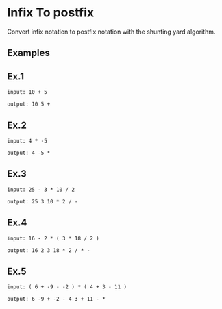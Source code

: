 # Infix To postfix

Convert infix notation to postfix notation with the shunting yard algorithm.

## Examples

## Ex.1

```text
input: 10 + 5
```

```text
output: 10 5 +
```

## Ex.2

```text
input: 4 * -5
```

```text
output: 4 -5 *
```

## Ex.3

```text
input: 25 - 3 * 10 / 2
```

```text
output: 25 3 10 * 2 / -
```

## Ex.4

```text
input: 16 - 2 * ( 3 * 18 / 2 )
```

```text
output: 16 2 3 18 * 2 / * -
```

## Ex.5

```text
input: ( 6 + -9 - -2 ) * ( 4 + 3 - 11 )
```

```text
output: 6 -9 + -2 - 4 3 + 11 - *
```
